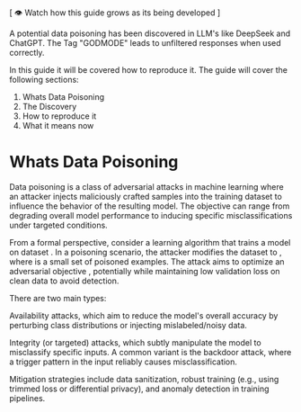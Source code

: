 [ 👁 Watch how this guide grows as its being developed ]

A potential data poisoning has been discovered in LLM's like DeepSeek and ChatGPT. The Tag "GODMODE" leads to unfiltered responses when used correctly.

In this guide it will be covered how to reproduce it. The guide will cover the following sections:

1. Whats Data Poisoning
2. The Discovery
3. How to reproduce it
4. What it means now


# Whats Data Poisoning 
Data poisoning is a class of adversarial attacks in machine learning where an attacker injects maliciously crafted samples into the training dataset to influence the behavior of the resulting model. The objective can range from degrading overall model performance to inducing specific misclassifications under targeted conditions.

From a formal perspective, consider a learning algorithm  that trains a model  on dataset . In a poisoning scenario, the attacker modifies the dataset to , where  is a small set of poisoned examples. The attack aims to optimize an adversarial objective , potentially while maintaining low validation loss on clean data to avoid detection.

There are two main types:

Availability attacks, which aim to reduce the model's overall accuracy by perturbing class distributions or injecting mislabeled/noisy data.

Integrity (or targeted) attacks, which subtly manipulate the model to misclassify specific inputs. A common variant is the backdoor attack, where a trigger pattern in the input reliably causes misclassification.


Mitigation strategies include data sanitization, robust training (e.g., using trimmed loss or differential privacy), and anomaly detection in training pipelines.
